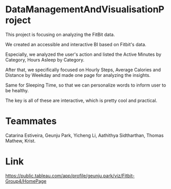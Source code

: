 # DataManagementAndVisualisationProject
This project is focusing on analyzing the FitBit data.  

We created an accessible and interactive BI based on Fitbit's data.  

Especially, we analyzed the user's action and listed the Active Minutes by Category, Hours Asleep by Category.  

After that, we specifically focused on Hourly Steps, Average Calories and Distance by Weekday and made one page for analyzing the insights.  

Same for Sleeping Time, so that we can personalize words to inform user to be healthy.  

The key is all of these are interactive, which is pretty cool and practical.  

# Teammates  
Catarina Estiveira, Geunju Park, Yicheng Li, Aathithya Sidtharthan, Thomas Mathew, Krist.  

# Link  
https://public.tableau.com/app/profile/geunju.park/viz/Fitbit-Group4/HomePage  
